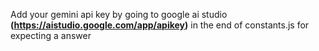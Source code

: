 Add your gemini api key by going to google ai studio **(https://aistudio.google.com/app/apikey)** in the end of constants.js for expecting a answer
